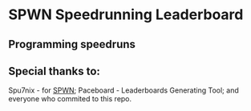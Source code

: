# SPWN Speedrunning Leaderboard
## Programming speedruns

## Special thanks to:
Spu7nix - for [SPWN](https://github.com/spu7nix/SPWN-language);
Paceboard - Leaderboards Generating Tool;
and everyone who commited to this repo.
